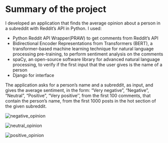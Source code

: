 # Summary of the project
 
 I developed an application that finds the average opinion about a person in a subreddit with Reddit’s API in Python. I used:
 - Python Reddit API Wrapper(PRAW) to get comments from Reddit’s API
 - Bidirectional Encoder Representations from Transformers (BERT), a transformer-based machine learning technique for natural language processing pre-training, to perform sentiment analysis on the comments
 - spaCy, an open-source software library for advanced natural language processing, to verify if the first input that the user gives is the name of a person
 - Django for interface
 
 The application asks for a person’s name and a subreddit, as input, and gives the average sentiment, in the form: “Very negative”, “Negative”, “Neutral”, “Positive”, “Very positive’’, from the first 100 comments, that contain the person’s name, from the first 1000 posts in the hot section of the given subreddit.

![negative_opinion](https://user-images.githubusercontent.com/75032781/201484851-1fbbff9b-ad8c-4bbe-9930-d6ebaece570a.png)

![neutral_opinion](https://user-images.githubusercontent.com/75032781/201484856-5fb40a5d-22e0-4de1-bd21-5100c8bed72a.png)

![positive_opinion](https://user-images.githubusercontent.com/75032781/201485108-2a1e6410-85bb-47bf-89e2-6dbe2f222bc9.png)
